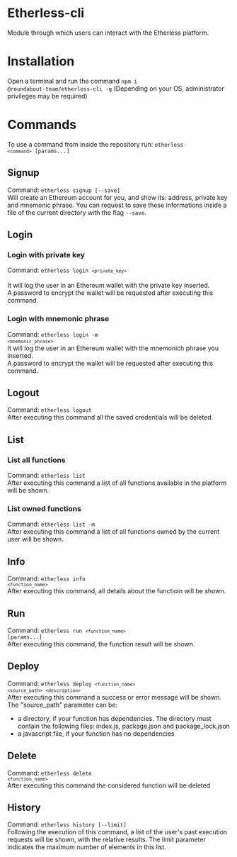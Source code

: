 # Etherless-cli
Module through which users can interact with the Etherless platform.

# Installation 
Open a terminal and run the command <code>npm i @roundabout-team/etherless-cli -g</code> (Depending on your OS, administrator privileges may be required)

# Commands 
To use a command from inside the repository run: <code>etherless `<command>` [params...]</code>

## Signup 
Command: <code>etherless signup [--save]</code> <br/> 
Will create an Ethereum account for you, and show its: address, private key and mnemonic phrase. You can request to save these informations inside a file of the current directory with the flag <code>--save</code>.

## Login 
### Login with private key 
Command: <code>etherless login `<private_key>` </code> <br />
It will log the user in an Ethereum wallet with the private key inserted. <br>
A password to encrypt the wallet will be requested after executing this command.
### Login with mnemonic phrase 
Command: <code>etherless login -m `<mnemonic_phrase>` </code> <br />
It will log the user in an Ethereum wallet with the mnemonich phrase you inserted. <br>
A password to encrypt the wallet will be requested after executing this command.

## Logout 
Command: <code>etherless logout</code> <br />
After executing this command all the saved credentials will be deleted. 

## List 
### List all functions
Command: <code>etherless list</code> <br />
After executing this command a list of all functions available in the platform will be shown.
### List owned functions 
Command: <code>etherless list -m</code> <br />
After executing this command a list of all functions owned by the current user will be shown.
  
## Info 
Command: <code>etherless info `<function_name>`</code> <br />
After executing this command, all details about the functioin will be shown. 
  
## Run 
Command: <code>etherless run `<function_name>` [params...]</code> <br />
After executing this command, the function result will be shown. 
  
## Deploy 
Command: <code>etherless deploy `<function_name>` `<source_path>` `<description>`</code> <br />
After executing this command a success or error message will be shown. The "source_path" parameter can be:
 - a directory, if your function has dependencies. The directory must contain the following files: index.js, package.json and package_lock.json
 - a javascript file, if your function has no dependencies
  
## Delete 
Command: <code>etherless delete `<function_name>`</code> <br />
After executing this command the considered function will be deleted 

## History 
Command: <code>etherless history [--limit]</code> <br />
Following the execution of this command, a list of the user's past execution requests will be shown, with the relative results. The limit parameter indicates the maximum number of elements in this list.
  
